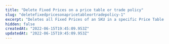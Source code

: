 ```yaml
---
title: "Delete Fixed Prices on a price table or trade policy"
slug: "deletefixedpricesonapricetableortradepolicy-1"
excerpt: "Deletes all Fixed Prices of an SKU in a specific Price Table or Trade Policy."
hidden: false
createdAt: "2022-06-15T19:45:09.953Z"
updatedAt: "2022-06-15T19:45:09.953Z"
---
```

